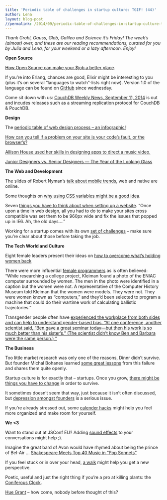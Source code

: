 ```yaml
---
title: 'Periodic table of challenges in startup culture: TGIF! (44)'
author: Lena
layout: blog-post
//permalink: /2014/09/periodic-table-of-challenges-in-startup-culture-tgif-44/
---
```


<em>Thank Grohl, Gauss, Glob, Galileo and Science it’s Friday! The week’s (almost) over, and these are our reading recommendations, curated for you by Julia and Lena, for your weekend or a lazy afternoon. Enjoy!</em>

**Open Source**

<a href="http://vimeo.com/105758337">How Open Source can make your $job a better place</a>.

<p>
  If you&#8217;re into Erlang, chances are good, Elixir might be interesting to you (plus it&#8217;s on several &#8220;languages to watch&#8221;-lists right now). Version 1.0 of the language can be found on <a href="https://github.com/elixir-lang/elixir">GitHub</a> since wednesday.
</p>

<p>
  Come sit down with us: <a href="http://blog.couchdb.org/2014/09/11/couchdb-weekly-news-september-11-2014/">CouchDB Weekly News, September 11, 2014</a> is out and incudes releases such as a streaming replication protocol for CouchDB & PouchDB.
</p>

**Design**

<p>
  The <a href="http://www.newdesigngroup.ca/blog/web-design-process-infographic/">periodic table of web design process &#8211; an infographic!</a>
</p>

<p>
  <a href="http://www.creativebloq.com/netmag/how-do-you-identify-browser-bug-91412893">How can you tell if a problem on your site is your code&#8217;s fault, or the browser&#8217;s?</a>
</p>

<p>
  <a href="http://allison.house/blog/making-tweedy-summer-noon-music-video/">Allison House used her skills in designing apps to direct a music video.</a>
</p>

<p>
  <a href="https://medium.com/the-year-of-the-looking-glass/junior-designers-vs-senior-designers-fbe483d3b51e">Junior Designers vs. Senior Designers — The Year of the Looking Glass</a>
</p>

**The Web and Development**

<p>
  The slides of Robert Nyman&#8217;s <a href="http://de.slideshare.net/robnyman/mobile-trends-web-native">talk about mobile trends</a>, web and native are online.
</p>

<p>
  Some thoughts on <a href="http://www.creativebloq.com/netmag/why-you-need-use-css-variables-91412904">why using CSS variables might be a good idea</a>.
</p>

<p>
  Seven <a href="http://webdesign.tutsplus.com/articles/7-ways-you-might-not-know-your-sites-are-exploding--cms-22035">things you have to think about when setting up a website</a>. &#8220;Once upon a time in web design, all you had to do to make your sites cross compatible was set them to be 960px wide and fix the issues that popped up in IE6. Ah, the old days&#8230;.&#8221;
</p>

<p>
  Working for a startup comes with its own <a href="http://www.webdesignerdepot.com/2014/08/5-things-to-consider-before-saying-yes-to-a-startup/">set of challenges</a> &#8211; make sure you&#8217;re clear about those before taking the job.
</p>

**The Tech World and Culture**

<p>
  Eight female leaders present their ideas on <a href="http://www.fastcompany.com/3035478/strong-female-lead/8-successful-women-leaders-on-how-to-overcome-whats-holding-women-back">how to overcome what&#8217;s holding women back</a>
</p>

<p>
  There were more influential <a href="http://readwrite.com/2014/09/06/female-programmers-remembered-eniac-programmers">female programmers</a> as is often believed: &#8220;While researching a college project, Kleiman found a photo of the ENIAC computer surrounded by women. The men in the photo were identified in a caption but the women were not. A representative of the Computer History Museum told Kleiman that the women were models. They were not. They were women known as &#8220;computers,&#8221; and they&#8217;d been selected to program a machine that could do their wartime work of calculating ballistic trajectories.&#8221;
</p>

<p>
  Transgender people often have <a href="http://www.newrepublic.com/article/119239/transgender-people-can-explain-why-women-dont-advance-work">experienced the workplace from both sides and can help to understand gender-based bias. &#8220;At one conference, another scientist said, &#8220;Ben gave a great seminar today—but then his work is so much better than his sister&#8217;s.&#8221; (The scientist didn&#8217;t know Ben and Barbara were the same person.) &#8220;</a>
</p>

**The Business**

<p>
  Too little market research was only one of the reasons, Dinnr didn&#8217;t survive. But founder Michal Bohanes learned <a href="https://medium.com/@michalbohanes/seven-lessons-i-learned-from-the-failure-of-my-first-startup-dinnr-c166d1cfb8b8">some great lessons</a> from this failure and shares them quite openly.
</p>

<p>
  Startup culture is for exactly that &#8211; startups. Once you grow, <a href="http://blog.idonethis.com/startup-culture/">there might be things you have to change</a> in order to survive.
</p>

<p>
  It sometimes doesn&#8217;t seem that way, just because it isn&#8217;t often discussed, but <a href="http://www.theatlantic.com/technology/archive/2014/09/tech-has-a-depression-problem/380004/?single_page=true">depression amongst founders</a> is a serious issue.
</p>

<p>
  If you&#8217;re already stressed out, some <a href="http://codeascraft.com/2014/07/15/calendar-hacks/">calender hacks</a> might help you feel more organized and make room for yourself.
</p>

**We <3**

<p>
  Want to stand out at JSConf EU? Adding <a href="http://www.myinstants.com/">sound effects</a> to your conversations might help ;).
</p>

<p>
  Imagine the great bard of Avon would have rhymed about being the prince of Bel-Air … <a href="http://popsonnet.tumblr.com/">Shakespeare Meets Top 40 Music in &#8220;Pop Sonnets&#8221;</a>
</p>

<p>
  If you feel stuck or in over your head, <a href="http://www.newyorker.com/tech/elements/walking-helps-us-think">a walk</a> might help you get a new perspective.
</p>

<p>
  Poetic, useful and just the right thing if you&#8217;re a pro at killing plants: the <a href="http://www.fastcodesign.com/3035355/wanted/poetic-clock-shows-the-passage-of-time-through-dying-leaves">Coniferous Clock</a>.
</p>

<p>
  <a href="http://huegrant.com/">Hue Grant</a> &#8211; how come, nobody before thought of this?
</p>
